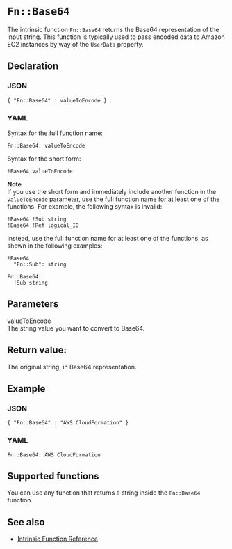 # `Fn::Base64`<a name="intrinsic-function-reference-base64"></a>

The intrinsic function `Fn::Base64` returns the Base64 representation of the input string\. This function is typically used to pass encoded data to Amazon EC2 instances by way of the `UserData` property\.

## Declaration<a name="w7448ab1c33c28c12b5"></a>

### JSON<a name="intrinsic-function-reference-base64-syntax.json"></a>

```
{ "Fn::Base64" : valueToEncode }
```

### YAML<a name="intrinsic-function-reference-base64-syntax.yaml"></a>

Syntax for the full function name:

```
Fn::Base64: valueToEncode
```

Syntax for the short form:

```
!Base64 valueToEncode
```

**Note**  
If you use the short form and immediately include another function in the `valueToEncode` parameter, use the full function name for at least one of the functions\. For example, the following syntax is invalid:   

```
!Base64 !Sub string
!Base64 !Ref logical_ID
```
 Instead, use the full function name for at least one of the functions, as shown in the following examples:   

```
!Base64
  "Fn::Sub": string

Fn::Base64:
  !Sub string
```

## Parameters<a name="w7448ab1c33c28c12b7"></a>

valueToEncode  
The string value you want to convert to Base64\.

## Return value:<a name="w7448ab1c33c28c12b9"></a>

The original string, in Base64 representation\.

## Example<a name="w7448ab1c33c28c12c11"></a>

### JSON<a name="intrinsic-function-reference-base64-example.json"></a>

```
{ "Fn::Base64" : "AWS CloudFormation" }
```

### YAML<a name="intrinsic-function-reference-base64-example.yaml"></a>

```
Fn::Base64: AWS CloudFormation
```

## Supported functions<a name="w7448ab1c33c28c12c13"></a>

You can use any function that returns a string inside the `Fn::Base64` function\.

## See also<a name="w7448ab1c33c28c12c15"></a>
+ [Intrinsic Function Reference](intrinsic-function-reference.md)